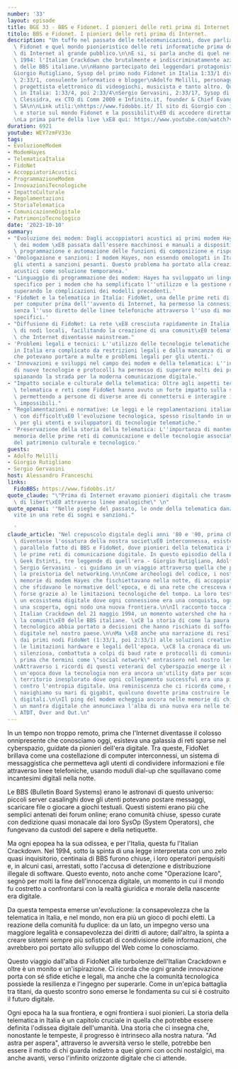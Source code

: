 ```yaml
---
number: '33'
layout: episode
title: BGE 33 - BBS e Fidonet. I pionieri delle reti prima di Internet.
titolo: BBS e Fidonet. I pionieri delle reti prima di Internet.
description: "Un tuffo nel passato delle telecomunicazioni, dove parliamo di BBS,\
  \ Fidonet e quel mondo pionieristico delle reti informatiche prima dell'approdo\
  \ di Internet al grande pubblico.\n\nE si, si parla anche di quel nefasto 21 maggio\
  \ 1994: l'Italian Crackdown che brutalmente e indiscriminatamente azzoppo' la scena\
  \ delle BBS italiane.\n\nHanno partecipato dei leggendari protagonisti di quei tempi:\n\
  Giorgio Rutigliano, Sysop del primo nodo Fidonet in Italia 1:33/1 diventato poi\
  \ 2:33/1, consulente informatico e blogger\nAdolfo Melilli, personaggio poliedrico,\
  \ progettista elettronico di videogiochi, musicista e tanto altro. Quarto nodo Fidonet\
  \ in Italia: 1:33/4, poi 2:33/4\nSergio Gervasini, 2:33/17, Sysop di  I.D.F. e poi\
  \ Clessidra, ex CTO di Comm 2000 e Infinito.it, founder & Chief Evangelist at BCyber\
  \ SA\n\nLink utili:\nhttps://www.fidobbs.it/ Il sito di Giorgio con informazioni\
  \ e storie sul mondo Fidonet e la possibilit\xE0 di accedere direttamente via Web\n\
  \nLa prima parte della live \xE8 qui: https://www.youtube.com/watch?v=3X50y-RpirA"
duration: 6921
youtube: WEY7zmFV33o
tags:
- EvoluzioneModem
- ModemHayes
- TelematicaItalia
- FidoNet
- AccoppiatoriAcustici
- ProgrammazioneModem
- InnovazioniTecnologiche
- ImpattoCulturale
- Regolamentazioni
- StoriaTelematica
- ComunicazioneDigitale
- PatrimonioTecnologico
date: '2023-10-10'
summary:
- "Evoluzione dei modem: Dagli accoppiatori acustici ai primi modem Hayes, la tecnologia\
  \ dei modem \xE8 passata dall'essere macchinosi e manuali a dispositivi che permettevano\
  \ programmazione e automazione delle funzioni di composizione e risposta."
- 'Omologazione e sanzioni: I modem Hayes, non essendo omologati in Italia, esponevano
  gli utenti a sanzioni pesanti. Questo problema ha portato alla creazione di accoppiatori
  acustici come soluzione temporanea.'
- 'Linguaggio di programmazione dei modem: Hayes ha sviluppato un linguaggio di programmazione
  specifico per i modem che ha semplificato l''utilizzo e la gestione delle operazioni,
  superando le complicazioni dei modelli precedenti.'
- 'FidoNet e la telematica in Italia: FidoNet, una delle prime reti di comunicazione
  per computer prima dell''avvento di Internet, ha permesso la connessione tra sistemi
  senza l''uso diretto delle linee telefoniche attraverso l''uso di modem e software
  specifici.'
- "Diffusione di FidoNet: La rete \xE8 cresciuta rapidamente in Italia grazie all'apertura\
  \ di nodi locali, facilitando la creazione di una comunit\xE0 telematica ben prima\
  \ che Internet diventasse mainstream."
- 'Problemi legali e tecnici: L''utilizzo delle tecnologie telematiche e dei modem
  in Italia era complicato da restrizioni legali e dalla mancanza di omologazioni,
  che potevano portare a multe e problemi legali per gli utenti.'
- 'Innovazioni e sviluppi nel campo dei modem e della telematica: L''introduzione
  di nuove tecnologie e protocolli ha permesso di superare molti dei problemi iniziali,
  spianando la strada per la moderna comunicazione digitale.'
- "Impatto sociale e culturale della telematica: Oltre agli aspetti tecnologici, la\
  \ telematica e reti come FidoNet hanno avuto un forte impatto sulla societ\xE0,\
  \ permettendo a persone di diverse aree di connettersi e interagire in modi precedentemente\
  \ impossibili."
- "Regolamentazioni e normative: Le leggi e le regolamentazioni italiane hanno seguito\
  \ con difficolt\xE0 l'evoluzione tecnologica, spesso risultando in un contesto complicato\
  \ per gli utenti e sviluppatori di tecnologie telematiche."
- 'Preservazione della storia della telematica: L''importanza di mantenere viva la
  memoria delle prime reti di comunicazione e delle tecnologie associate come parte
  del patrimonio culturale e tecnologico.'
guests:
- Adolfo Melilli
- Giorgio Rutigliano
- Sergio Gervasini
host: Alessandro Franceschi
links:
  FidoBBS: https://www.fidobbs.it/
quote_claude: "\"Prima di Internet eravamo pionieri digitali che trasmettevano bit\
  \ di libert\xE0 attraverso linee analogiche\" \n"
quote_openai: '"Nelle pieghe del passato, le onde della telematica danzano, tessendo
  vite in una rete di sogni e sanzioni."

  '
claude_article: "Nel crepuscolo digitale degli anni '80 e '90, prima che Internet\
  \ diventasse l'ossatura della nostra societ\xE0 interconnessa, esisteva un mondo\
  \ parallelo fatto di BBS e FidoNet, dove pionieri della telematica italiana tessevano\
  \ le prime reti di comunicazione digitale. In questo episodio della Brigata dei\
  \ Geek Estinti, tre leggende di quell'era - Giorgio Rutigliano, Adolfo Melilli e\
  \ Sergio Gervasini - ci guidano in un viaggio attraverso quella che potremmo definire\
  \ la preistoria del networking.\n\nCome archeologi del codice, i nostri ospiti disseppelliscono\
  \ memorie di modem Hayes che fischiettavano nella notte, di accoppiatori acustici\
  \ che sfidavano le normative dell'epoca, e di una rete che cresceva nonostante (o\
  \ forse grazie a) le limitazioni tecnologiche del tempo. La loro testimonianza rivela\
  \ un ecosistema digitale dove ogni connessione era una conquista, ogni protocollo\
  \ una scoperta, ogni nodo una nuova frontiera.\n\nIl racconto tocca il fatidico\
  \ Italian Crackdown del 21 maggio 1994, un momento watershed che ha segnato profondamente\
  \ la comunit\xE0 delle BBS italiane. \xC8 la storia di come la paura dell'ignoto\
  \ tecnologico abbia portato a decisioni che hanno rischiato di soffocare l'innovazione\
  \ digitale nel nostro paese.\n\nMa \xE8 anche una narrazione di resilienza e ingegno:\
  \ dai primi nodi FidoNet (1:33/1, poi 2:33/1) alle soluzioni creative per aggirare\
  \ le limitazioni hardware e legali dell'epoca. \xC8 la cronaca di una rivoluzione\
  \ silenziosa, combattuta a colpi di baud rate e protocolli di comunicazione, molto\
  \ prima che termini come \"social network\" entrassero nel nostro lessico quotidiano.\n\
  \nAttraverso i ricordi di questi veterani del cyberspazio emerge il ritratto di\
  \ un'epoca dove la tecnologia non era ancora un'utility data per scontata, ma un\
  \ territorio inesplorato dove ogni collegamento successful era una piccola vittoria\
  \ contro l'entropia digitale. Una reminiscenza che ci ricorda come, mentre oggi\
  \ navighiamo su mari di gigabit, qualcuno dovette prima costruire le prime zattere\
  \ digitali.\n\nIl ping del modem echeggia ancora nelle memorie di chi c'era, come\
  \ un mantra digitale che annunciava l'alba di una nuova era nelle telecomunicazioni.\
  \ ATDT, Over and Out.\n"
---
```

In un tempo non troppo remoto, prima che l'Internet diventasse il colosso onnipresente che conosciamo oggi, esisteva una galassia di reti sparse nel cyberspazio, guidate da pionieri dell'era digitale. Tra queste, FidoNet brillava come una costellazione di computer interconnessi, un sistema di messaggistica che permetteva agli utenti di condividere informazioni e file attraverso linee telefoniche, usando moduli dial-up che squillavano come incantesimi digitali nella notte.

Le BBS (Bulletin Board Systems) erano le astronavi di questo universo: piccoli server casalinghi dove gli utenti potevano postare messaggi, scaricare file o giocare a giochi testuali. Questi sistemi erano più che semplici antenati dei forum online; erano comunità chiuse, spesso curate con dedizione quasi monacale dai loro SysOp (System Operators), che fungevano da custodi del sapere e della netiquette.

Ma ogni epopea ha la sua odissea, e per l'Italia, questa fu l'Italian Crackdown. Nel 1994, sotto la spinta di una legge interpretata con uno zelo quasi inquisitorio, centinaia di BBS furono chiuse, i loro operatori perquisiti e, in alcuni casi, arrestati, sotto l'accusa di detenzione e distribuzione illegale di software. Questo evento, noto anche come "Operazione Icaro", segnò per molti la fine dell'innocenza digitale, un momento in cui il mondo fu costretto a confrontarsi con la realtà giuridica e morale della nascente era digitale.

Da questa tempesta emerse un'evoluzione: la consapevolezza che la telematica in Italia, e nel mondo, non era più un gioco di pochi eletti. La reazione della comunità fu duplice: da un lato, un impegno verso una maggiore legalità e consapevolezza dei diritti di autore; dall'altro, la spinta a creare sistemi sempre più sofisticati di condivisione delle informazioni, che avrebbero poi portato allo sviluppo del Web come lo conosciamo.

Questo viaggio dall'alba di FidoNet alle turbolenze dell'Italian Crackdown e oltre è un monito e un'ispirazione. Ci ricorda che ogni grande innovazione porta con sé sfide etiche e legali, ma anche che la comunità tecnologica possiede la resilienza e l'ingegno per superarle. Come in un'epica battaglia tra titani, da questo scontro sono emerse le fondamenta su cui si è costruito il futuro digitale.

Ogni epoca ha la sua frontiera, e ogni frontiera i suoi pionieri. La storia della telematica in Italia è un capitolo cruciale in quella che potrebbe essere definita l'odissea digitale dell'umanità. Una storia che ci insegna che, nonostante le tempeste, il progresso è intrinseco alla nostra natura. "Ad astra per aspera", attraverso le avversità verso le stelle, potrebbe ben essere il motto di chi guarda indietro a quei giorni con occhi nostalgici, ma anche avanti, verso l'infinito orizzonte digitale che ci attende.